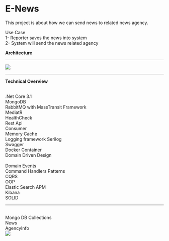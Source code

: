 # E-News
This project is about how we can send news to related news agency.

Use Case
<br/> 1- Reporter saves the news into system
<br/> 2- System will send the news related agency

<b>Architecture</b>
<hr>

<img src="https://i.ibb.co/3zgZYTv/arch.png"/>

<hr>
<b>Technical Overview</b>

<br/>.Net Core 3.1
<br/>MongoDB
<br/>RabbitMQ with MassTransit Framework
<br/>MediatR
<br/>HealthCheck
<br/>Rest Api
<br/>Consumer
<br/>Memory Cache
<br/>Logging framework Serilog
<br/>Swagger 
<br/>Docker Container 
<br/>Domain Driven Design
<br/><br/>Domain Events
<br/>Command Handlers Patterns
<br/>CQRS
<br/>OOP
<br/>Elastic Search APM 
<br/>Kibana
<br/>SOLID

<hr>
<br/>Mongo DB Collections
<br/>News
<br/>AgencyInfo
<br/><img src="https://i.ibb.co/3dfTgv3/Screen-Shot-2021-01-01-at-18-19-59.png"/>


